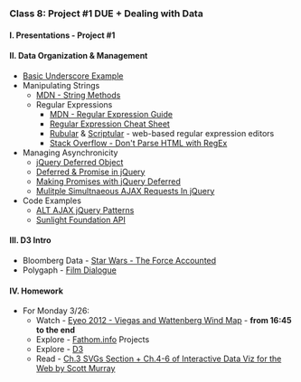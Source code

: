 ### Class 8: Project #1 DUE + Dealing with Data

#### I. Presentations - Project #1

#### II. Data Organization & Management
* [Basic Underscore Example](https://github.com/ITP-Mashups/Mashups/blob/master/08_Dealing_With_Data/Basic_Underscore/friends.js)
* Manipulating Strings
	* [MDN - String Methods](https://developer.mozilla.org/en-US/docs/Web/JavaScript/Reference/Global_Objects/String/prototype#Properties)
	* Regular Expressions
		* [MDN - Regular Expression Guide](https://developer.mozilla.org/en-US/docs/Web/JavaScript/Guide/Regular_Expressions)
		* [Regular Expression Cheat Sheet](http://www.cheatography.com/davechild/cheat-sheets/regular-expressions/)
		* [Rubular](http://rubular.com/) & [Scriptular](http://scriptular.com/) - web-based regular expression editors
		* [Stack Overflow - Don't Parse HTML with RegEx](http://stackoverflow.com/questions/1732348/regex-match-open-tags-except-xhtml-self-contained-tags)
* Managing Asynchronicity
	* [jQuery Deferred Object](http://api.jquery.com/category/deferred-object/)
	* [Deferred & Promise in jQuery](http://www.bitstorm.org/weblog/2012-1/Deferred_and_promise_in_jQuery.html)
	* [Making Promises with jQuery Deferred](http://www.htmlgoodies.com/beyond/javascript/making-promises-with-jquery-deferred.html)
	* [Mulitple Simultnaeous AJAX Requests In jQuery](http://css-tricks.com/multiple-simultaneous-ajax-requests-one-callback-jquery/)
* Code Examples
	* [ALT AJAX jQuery Patterns](https://github.com/ITP-Mashups/Mashups/tree/master/08_Dealing_With_Data/Alt_AJAX_jQuery_Patterns)
	* [Sunlight Foundation API](http://sunlightfoundation.com/api/)

#### III. D3 Intro  
* Bloomberg Data - [Star Wars - The Force Accounted](http://www.bloomberg.com/graphics/2015-star-wars-the-force-accounted/)  
* Polygaph - [Film Dialogue](http://polygraph.cool/films/)  

#### IV. Homework
* For Monday 3/26:
	* Watch - [Eyeo 2012 - Viegas and Wattenberg Wind Map](https://vimeo.com/48625144) - **from 16:45  to the end**
	* Explore - [Fathom.info](https://fathom.info/projects/) Projects
	* Explore - [D3](http://d3js.org/)
	* Read - [Ch.3 SVGs Section + Ch.4-6 of Interactive Data Viz for the Web by Scott Murray](http://chimera.labs.oreilly.com/books/1230000000345/index.html)	
